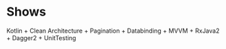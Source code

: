 # Shows

Kotlin + Clean Architecture + Pagination + Databinding + MVVM + RxJava2 + Dagger2 + UnitTesting
